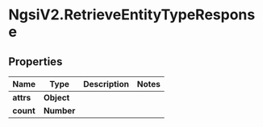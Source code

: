# NgsiV2.RetrieveEntityTypeResponse

## Properties
Name | Type | Description | Notes
------------ | ------------- | ------------- | -------------
**attrs** | **Object** |  | 
**count** | **Number** |  | 


